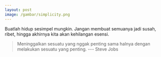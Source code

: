 ```yaml
---
layout: post
image: /gambar/simplicity.png
---
```


Buatlah hidup sesimpel mungkin. Jangan membuat semuanya jadi susah, ribet, hingga akhirnya kita akan kehilangan esensi.

> Meninggalkan sesuatu yang nggak penting sama halnya dengan melakukan sesuatu yang penting. --- Steve Jobs